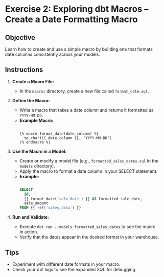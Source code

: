 # Exercise 2: Exploring dbt Macros – Create a Date Formatting Macro

## Objective
Learn how to create and use a simple macro by building one that formats date columns consistently across your models.

## Instructions
1. **Create a Macro File:**
   - In the `macros` directory, create a new file called `format_date.sql`.

2. **Define the Macro:**
   - Write a macro that takes a date column and returns it formatted as `YYYY-MM-DD`.
   - **Example Macro:**
     ```jinja
     
     {% macro format_date(date_column) %}
       to_char({{ date_column }}, 'YYYY-MM-DD')
     {% endmacro %}
     
     ```

3. **Use the Macro in a Model:**
   - Create or modify a model file (e.g., `formatted_sales_dates.sql` in the `models` directory).
   - Apply the macro to format a date column in your SELECT statement.
   - **Example:**
     ```sql
     
     SELECT
       id,
       {{ format_date('sale_date') }} AS formatted_sale_date,
       sale_amount
     FROM {{ ref('sales_data') }}
     
     ```

4. **Run and Validate:**
   - Execute `dbt run --models formatted_sales_dates` to see the macro in action.
   - Verify that the dates appear in the desired format in your warehouse.

## Tips
- Experiment with different date formats in your macro.
- Check your dbt logs to see the expanded SQL for debugging.